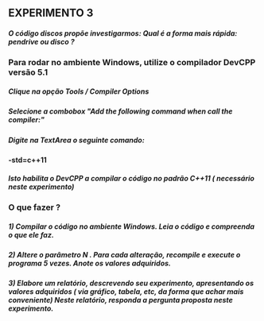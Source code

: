 ## EXPERIMENTO 3

##### O código discos propõe investigarmos: Qual é a forma mais rápida: pendrive ou disco ?


### Para rodar no ambiente Windows, utilize o compilador DevCPP versão 5.1

##### Clique na opção Tools / Compiler Options

##### Selecione a combobox "Add the following command when call the compiler:"

##### Digite na TextArea o seguinte comando:
<b>-std=c++11 </b>

##### Isto habilita o DevCPP a compilar o código no padrão C++11 ( necessário neste experimento)

### O que fazer ?

##### 1) Compilar o código no ambiente Windows. Leia o código e compreenda o que ele faz.

##### 2) Altere o parâmetro N . Para cada alteração, recompile e execute o programa 5 vezes. Anote os valores adquiridos.

##### 3) Elabore um relatório, descrevendo seu experimento, apresentando os valores adquiridos ( via gráfico, tabela, etc, da forma que achar mais conveniente) Neste relatório, responda a pergunta proposta neste experimento.
